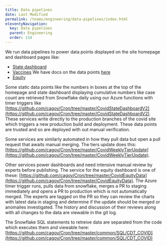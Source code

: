 ```yaml
---
title: Data pipelines
date: Last Modified 
permalink: /teams/engineering/data-pipelines/index.html
eleventyNavigation:
  key: Data pipelines
  parent: Engineering
  order: 114
---
```


We run data pipelines to power data points displayed on the site homepage and dashboard pages like:

- [State dashboard](https://covid19.ca.gov/state-dashboard/)
- [Vaccines](https://covid19.ca.gov/vaccines/)
  We have docs on the data points [here](https://github.com/cagov/covid19/blob/master/src/js/vaccines/DOCS.md) 
- [Equity](https://covid19.ca.gov/equity/)

Some static data points like the numbers in boxes at the top of the homepage and state dashboard displaying cumulative numbers like case count are retrieved from Snowflake daily using our Azure functions with timer triggers like [https://github.com/cagov/Cron/tree/master/CovidStateDashboardV2](https://github.com/cagov/Cron/tree/master/CovidStateDashboardV2). These services write directly to the production branches of the covid site which triggers a new production build and deployment. These data points are trusted and so are deployed with out manual verification.

Some services are similarly automated in how they pull data but open a pull request that awaits manual merging. The tiers update does this: [https://github.com/cagov/Cron/tree/master/CovidWeeklyTierUpdate](https://github.com/cagov/Cron/tree/master/CovidWeeklyTierUpdate).

Other services power dashboards and need intensive manual review by experts before publishing. The service for the equity dashboard is one of these: [https://github.com/cagov/Cron/tree/master/CovidEquityData](https://github.com/cagov/Cron/tree/master/CovidEquityData). The Azure timer trigger runs, pulls data from snowflake, merges a PR to staging immediately and opens a PR to production which is not automatically merged. The experts are tagged on the PR so they can review the charts with latest data in staging and determine if the update should be merged or anomalies investigated. The history and discussion of their reviews along with all changes to the data are viewable in the git log.

The Snowflake SQL statements to retreive data are separated from the code which executes them and viewable here: [https://github.com/cagov/Cron/tree/master/common/SQL/CDT_COVID](https://github.com/cagov/Cron/tree/master/common/SQL/CDT_COVID)